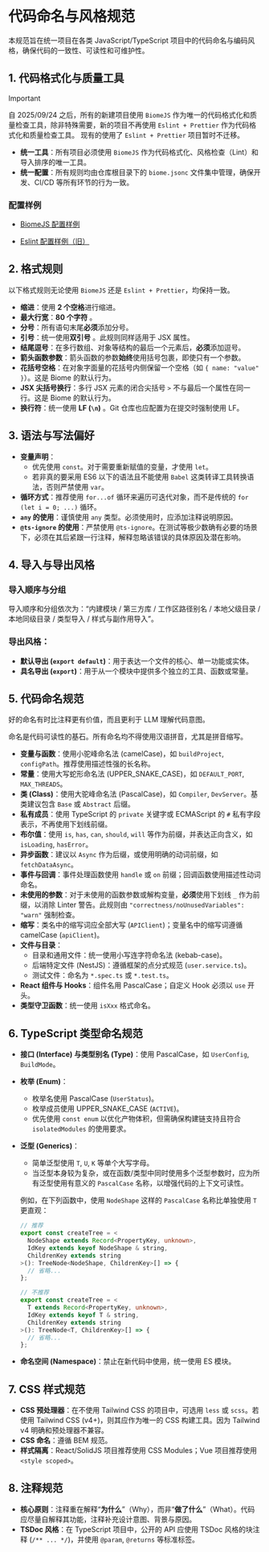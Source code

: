 # 代码命名与风格规范

本规范旨在统一项目在各类 JavaScript/TypeScript 项目中的代码命名与编码风格，确保代码的一致性、可读性和可维护性。

## 1. 代码格式化与质量工具

> [!IMPORTANT]
>
> 自 2025/09/24 之后，所有的新建项目使用 `BiomeJS` 作为唯一的代码格式化和质量检查工具，除非特殊需要，新的项目不再使用 `Eslint + Prettier` 作为代码格式化和质量检查工具。
> 现有的使用了 `Eslint + Prettier` 项目暂时不迁移。

- **统一工具**：所有项目必须使用 `BiomeJS` 作为代码格式化、风格检查（Lint）和导入排序的唯一工具。
- **统一配置**：所有规则均由仓库根目录下的 `biome.jsonc` 文件集中管理，确保开发、CI/CD 等所有环节的行为一致。

### 配置样例

- [BiomeJS 配置样例](/codes/biomejs-config)

- [Eslint 配置样例（旧）](/codes/eslint-flat-config)

## 2. 格式规则

以下格式规则无论使用 `BiomeJS` 还是 `Eslint + Prettier`，均保持一致。

- **缩进**：使用 **2 个空格**进行缩进。
- **最大行宽**：**80 个字符** 。
- **分号**：所有语句末尾**必须**添加分号。
- **引号**：统一使用**双引号** 。此规则同样适用于 JSX 属性。
- **结尾逗号**：在多行数组、对象等结构的最后一个元素后，**必须**添加逗号。
- **箭头函数参数**：箭头函数的参数**始终**使用括号包裹，即使只有一个参数。
- **花括号空格**：在对象字面量的花括号内侧保留一个空格（如 `{ name: "value" }`）。这是 Biome 的默认行为。
- **JSX 尖括号换行**：多行 JSX 元素的闭合尖括号 `>` 不与最后一个属性在同一行。这是 Biome 的默认行为。
- **换行符**：统一使用 **LF (`\n`)** 。Git 仓库也应配置为在提交时强制使用 LF。

## 3. 语法与写法偏好

- **变量声明**：
  - 优先使用 `const`。对于需要重新赋值的变量，才使用 `let`。
  - 若非真的要采用 ES6 以下的语法且不能使用 `Babel` 这类转译工具转换语法，否则严禁使用 `var`。
- **循环方式**：推荐使用 `for...of` 循环来遍历可迭代对象，而不是传统的 `for (let i = 0; ...)` 循环。
- **`any` 的使用**：谨慎使用 `any` 类型。必须使用时，应添加注释说明原因。
- **`@ts-ignore` 的使用**：严禁使用 `@ts-ignore`。在测试等极少数确有必要的场景下，必须在其后紧跟一行注释，解释忽略该错误的具体原因及潜在影响。

## 4. 导入与导出风格

### 导入顺序与分组

导入顺序和分组依次为：“内建模块 / 第三方库 / 工作区路径别名 / 本地父级目录 / 本地同级目录 / 类型导入 / 样式与副作用导入”。

### 导出风格：

- **默认导出 (`export default`)**：用于表达一个文件的核心、单一功能或实体。
- **具名导出 (`export`)**：用于从一个模块中提供多个独立的工具、函数或常量。

## 5. 代码命名规范

好的命名有时比注释更有价值，而且更利于 LLM 理解代码意图。

命名是代码可读性的基石。所有命名均不得使用汉语拼音，尤其是拼音缩写。

- **变量与函数**：使用小驼峰命名法 (camelCase)，如 `buildProject`, `configPath`。推荐使用描述性强的长名称。
- **常量**：使用大写蛇形命名法 (UPPER_SNAKE_CASE)，如 `DEFAULT_PORT`, `MAX_THREADS`。
- **类 (Class)**：使用大驼峰命名法 (PascalCase)，如 `Compiler`, `DevServer`。基类建议包含 `Base` 或 `Abstract` 后缀。
- **私有成员**：使用 TypeScript 的 `private` 关键字或 ECMAScript 的 `#` 私有字段表示，不再使用下划线前缀。
- **布尔值**：使用 `is`, `has`, `can`, `should`, `will` 等作为前缀，并表达正向含义，如 `isLoading`, `hasError`。
- **异步函数**：建议以 `Async` 作为后缀，或使用明确的动词前缀，如 `fetchDataAsync`。
- **事件与回调**：事件处理函数使用 `handle` 或 `on` 前缀；回调函数使用描述性动词命名。
- **未使用的参数**：对于未使用的函数参数或解构变量，**必须**使用下划线 `_` 作为前缀，以消除 Linter 警告。此规则由 `"correctness/noUnusedVariables": "warn"` 强制检查。
- **缩写**：类名中的缩写词应全部大写 (`APIClient`)；变量名中的缩写词遵循 camelCase (`apiClient`)。
- **文件与目录**：
  - 目录和通用文件：统一使用小写连字符命名法 (kebab-case)。
  - 后端特定文件 (NestJS)：遵循框架的点分式规范 (`user.service.ts`)。
  - 测试文件：命名为 `*.spec.ts` 或 `*.test.ts`。
- **React 组件与 Hooks**：组件名用 PascalCase；自定义 Hook 必须以 `use` 开头。
- **类型守卫函数**：统一使用 `isXxx` 格式命名。

## 6. TypeScript 类型命名规范

- **接口 (Interface) 与类型别名 (Type)**：使用 PascalCase，如 `UserConfig`, `BuildMode`。
- **枚举 (Enum)**：
  - 枚举名使用 PascalCase (`UserStatus`)。
  - 枚举成员使用 UPPER_SNAKE_CASE (`ACTIVE`)。
  - 优先使用 `const enum` 以优化产物体积，但需确保构建链支持且符合 `isolatedModules` 的使用要求。
- **泛型 (Generics)**：
  - 简单泛型使用 `T`, `U`, `K` 等单个大写字母。
  - 当泛型本身较为复杂，或在函数/类型中同时使用多个泛型参数时，应为所有泛型使用有意义的 `PascalCase` 名称，以增强代码的上下文可读性。

  例如，在下列函数中，使用 `NodeShape` 这样的 `PascalCase` 名称比单独使用 `T` 更直观：

  ```typescript
  // 推荐
  export const createTree = <
    NodeShape extends Record<PropertyKey, unknown>,
    IdKey extends keyof NodeShape & string,
    ChildrenKey extends string
  >(): TreeNode<NodeShape, ChildrenKey>[] => {
    // 省略...
  };

  // 不推荐
  export const createTree = <
    T extends Record<PropertyKey, unknown>,
    IdKey extends keyof T & string,
    ChildrenKey extends string
  >(): TreeNode<T, ChildrenKey>[] => {
    // 省略...
  };
  ```

- **命名空间 (Namespace)**：禁止在新代码中使用，统一使用 ES 模块。

## 7. CSS 样式规范

- **CSS 预处理器**：在不使用 Tailwind CSS 的项目中，可选用 `less` 或 `scss`。若使用 Tailwind CSS (v4+)，则其应作为唯一的 CSS 构建工具。因为 Tailwind v4 明确和预处理器不兼容。
- **CSS 命名**：遵循 BEM 规范。
- **样式隔离**：React/SolidJS 项目推荐使用 CSS Modules；Vue 项目推荐使用 `<style scoped>`。

## 8. 注释规范

- **核心原则**：注释重在解释“**为什么**”（Why），而非“**做了什么**”（What）。代码应尽量自解释其功能，注释补充设计意图、背景与原因。
- **TSDoc 风格**：在 TypeScript 项目中，公开的 API 应使用 TSDoc 风格的块注释 (`/** ... */`)，并使用 `@param`, `@returns` 等标准标签。
